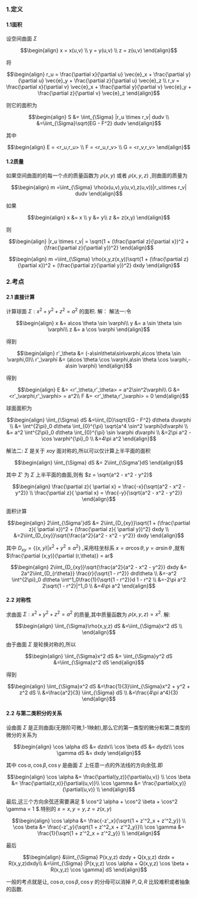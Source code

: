 ### 1.定义
#### 1.1面积
设空间曲面 $\Sigma$ 

$$\begin{align}
    x = x(u,v) \\
    y = y(u,v) \\
    z = z(u,v)
\end{align}$$

将

$$\begin{align}
    r_u = \frac{\partial x}{\partial u} \vec{e}_x + \frac{\partial y}{\partial u} \vec{e}_y + \frac{\partial z}{\partial u} \vec{e}_z \\
    r_v = \frac{\partial x}{\partial v} \vec{e}_x + \frac{\partial y}{\partial v} \vec{e}_y + \frac{\partial z}{\partial v} \vec{e}_z
\end{align}$$

则它的面积为

$$\begin{align}
    S &= \iint_{\Sigma} |r_u \times r_v| dudv \\
    &=\iint_{\Sigma}\sqrt{EG - F^2} dudv
\end{align}$$

其中

$$\begin{align}
    E = <r_u,r_u> \\
    F = <r_u,r_v> \\
    G = <r_v,r_v>
\end{align}$$



#### 1.2质量
如果空间曲面的的每一个点的质量函数为 $\rho(x,y)$ 或者 $\rho(x,y,z)$ ,则曲面的质量为

$$\begin{align}
    m =\iint_{\Sigma} \rho(x(u,v),y(u,v),z(u,v))|r_u\times r_v| dudv
\end{align}$$

如果

$$\begin{align}
    x &= x \\
    y &= y\\
    z &= z(x,y)
\end{align}$$

则

$$\begin{align}
    |r_u \times r_v| = \sqrt{1 + (\frac{\partial z}{\partial x})^2 + (\frac{\partial z}{\partial y})^2}
\end{align}$$


$$\begin{align}
    m =\iint_{\Sigma} \rho(x,y,z(x,y))\sqrt{1 + (\frac{\partial z}{\partial x})^2 + (\frac{\partial z}{\partial y})^2} dxdy
\end{align}$$


### 2.考点
#### 2.1 直接计算
计算球面 $\Sigma :x^2 + y^2 + z^2 = a^2$ 的面积.
解：
解法一:令

$$\begin{align}
    x &= a\cos \theta \sin \varphi\\
    y &= a \sin \theta \sin \varphi\\
    z &= a \cos \varphi
\end{align}$$

得到

$$\begin{align}
    r'_\theta &= (-a\sin\theta\sin\varphi,a\cos \theta \sin \varphi,0)\\
    r'_\varphi &= (a\cos \theta \cos \varphi,a\sin \theta \cos \varphi,-a\sin \varphi)
\end{align}$$

得到

$$\begin{align}
    E &= <r'_\theta,r'_\theta> = a^2\sin^2\varphi\\
    G &= <r'_\varphi,r'_\varphi> = a^2\\
    F &= <r'_\theta,r'_\varphi> = 0
\end{align}$$

球面面积为

$$\begin{align}
    \iint_{\Sigma} dS &=\iint_{D}\sqrt{EG - F^2} d\theta d\varphi \\
    &= \int^{2\pi}_0 d\theta \int_{0}^{\pi} \sqrt{a^4 \sin^2 \varphi}d\varphi \\
    &= a^2 \int^{2\pi}_0 d\theta \int_{0}^{\pi} \sin \varphi d\varphi \\
    &=2\pi a^2 -\cos \varphi^{\pi}_0 \\
    &=4\pi a^2
\end{align}$$

解法二:
$\Sigma$ 是关于 $xoy$ 面对称的,所以可以仅计算上半平面的面积

$$\begin{align}
    \iint_{\Sigma} dS &= 2\iint_{\Sigma'}dS
\end{align}$$

其中 $\Sigma'$ 为 $\Sigma$ 上半平面的曲面,则有 $z = \sqrt{a^2 - x^2 - y^2}$

$$\begin{align}
    \frac{\partial z}{ \partial x} = \frac{-x}{\sqrt{a^2 - x^2 - y^2}} \\
    \frac{\partial z}{ \partial x} = \frac{-y}{\sqrt{a^2 - x^2 - y^2}}
\end{align}$$

面积计算

$$\begin{align}
    2\iint_{\Sigma'}dS &= 2\iint_{D_{xy}}\sqrt{1 + (\frac{\partial z}{ \partial x})^2 + (\frac{\partial z}{ \partial y})^2} dxdy \\
    &=2\iint_{D_{xy}}\sqrt{\frac{a^2}{a^2 - x^2 - y^2}} dxdy
\end{align}$$

其中 $D_{xy} = \left\{(x,y)| x^2 + y^2 \leq a^2\right\}$ ,采用柱坐标系 $x = ar\cos\theta , y = ar\sin \theta$ ,就有 $\frac{\partial (x,y)}{\partial (r,\theta)} = ar$


$$\begin{align}
    2\iint_{D_{xy}}\sqrt{\frac{a^2}{a^2 - x^2 - y^2}} dxdy &= 2a^2\iint_{D_{r\theta}} \frac{r}{\sqrt{1 - r^2}} drd\theta \\
    &=-a^2 \int^{2\pi}_0 d\theta \int^1_0\frac{1}{\sqrt{1 - r^2}}d 1 - r^2 \\
    &=-2\pi a^2 2\sqrt{1 - r^2}|^1_0 \\
    &=4\pi a^2
\end{align}$$



#### 2.2 对称性
求曲面 $\Sigma:x^2 + y^2 + z^2 = a^2$ 的质量,其中质量函数为 $\rho(x,y,z) = x^2$.
解:

$$\begin{align}
    \iint_{\Sigma}\rho(x,y,z) dS &=\iint_{\Sigma}x^2 dS  \\
\end{align}$$

由于曲面 $\Sigma$ 是轮换对称的,所以

$$\begin{align}
    \iint_{\Sigma}x^2 dS &= \iint_{\Sigma}y^2 dS &=\iint_{\Sigma}z^2 dS
\end{align}$$

得到

$$\begin{align}
    \iint_{\Sigma}x^2 dS &=\frac{1}{3}\iint_{\Sigma}x^2 + y^2 + z^2 dS \\
    &=\frac{a^2}{3} \iint_{\Sigma} dS \\
    &=\frac{4\pi a^4}{3}
\end{align}$$

#### 2.2 与第二类积分的关系
设曲面 $\Sigma$ 是正则曲面(无限阶可微,1-1映射),那么它的第一类型的微分和第二类型的微分的关系为

$$\begin{align}
    \cos \alpha dS &= dzdx\\
    \cos \beta dS &= dydz\\
    \cos \gamma dS &= dxdy
\end{align}$$

其中 $\cos \alpha,\cos \beta,\cos \gamma$ 是曲面 $\Sigma$ 上任意一点的外法线的方向余弦.即

$$\begin{align}
    \cos \alpha &= \frac{\partial(y,z)}{\partial(u,v)} \\
    \cos \beta &= \frac{\partial(z,x)}{\partial(u,v)}\\
    \cos \gamma &= \frac{\partial(x,y)}{\partial(u,v)} \\
\end{align}$$

最后,这三个方向余弦还需要满足 $    \cos^2 \alpha + \cos^2 \beta + \cos^2 \gamma = 1 $.特别的 $x = x , y = y, z = z(x,y)$ 

$$\begin{align}
    \cos \alpha &= \frac{-z'_x}{\sqrt{1 + z'^2_x + z'^2_y}} \\
    \cos \beta &= \frac{-z'_y}{\sqrt{1 + z'^2_x + z'^2_y}}\\
    \cos \gamma &= \frac{1}{\sqrt{1 + z'^2_x + z'^2_y}} \\
\end{align}$$

最后


$$\begin{align}
    &\iint_{\Sigma} P(x,y,z) dzdy + Q(x,y,z) dzdx + R(x,y,z)dxdy\\ &=\iint_{\Sigma} [P(x,y,z) \cos \alpha + Q(x,y,z) \cos \beta + R(x,y,z) \cos \gamma] dS
\end{align}$$

一般的考点就是让, $\cos \alpha,\cos \beta, \cos \gamma$ 的分母可以消掉 $P,Q,R$ 比较难积或者抽象的函数.




